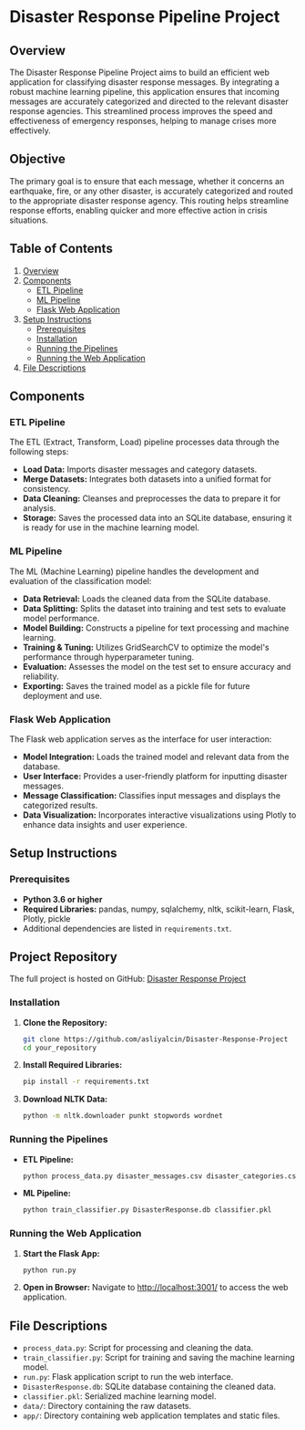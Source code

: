# Disaster Response Pipeline Project

## Overview

The Disaster Response Pipeline Project aims to build an efficient web application for classifying disaster response messages. By integrating a robust machine learning pipeline, this application ensures that incoming messages are accurately categorized and directed to the relevant disaster response agencies. This streamlined process improves the speed and effectiveness of emergency responses, helping to manage crises more effectively.

## Objective
The primary goal is to ensure that each message, whether it concerns an earthquake, fire, or any other disaster, is accurately categorized and routed to the appropriate disaster response agency. This routing helps streamline response efforts, enabling quicker and more effective action in crisis situations.


## Table of Contents
1. [Overview](#overview)
2. [Components](#components)
   - [ETL Pipeline](#etl-pipeline)
   - [ML Pipeline](#ml-pipeline)
   - [Flask Web Application](#flask-web-application)
3. [Setup Instructions](#setup-instructions)
   - [Prerequisites](#prerequisites)
   - [Installation](#installation)
   - [Running the Pipelines](#running-the-pipelines)
   - [Running the Web Application](#running-the-web-application)
4. [File Descriptions](#file-descriptions)

## Components

### ETL Pipeline

The ETL (Extract, Transform, Load) pipeline processes data through the following steps:

- **Load Data:** Imports disaster messages and category datasets.
- **Merge Datasets:** Integrates both datasets into a unified format for consistency.
- **Data Cleaning:** Cleanses and preprocesses the data to prepare it for analysis.
- **Storage:** Saves the processed data into an SQLite database, ensuring it is ready for use in the machine learning model.

### ML Pipeline

The ML (Machine Learning) pipeline handles the development and evaluation of the classification model:

- **Data Retrieval:** Loads the cleaned data from the SQLite database.
- **Data Splitting:** Splits the dataset into training and test sets to evaluate model performance.
- **Model Building:** Constructs a pipeline for text processing and machine learning.
- **Training & Tuning:** Utilizes GridSearchCV to optimize the model's performance through hyperparameter tuning.
- **Evaluation:** Assesses the model on the test set to ensure accuracy and reliability.
- **Exporting:** Saves the trained model as a pickle file for future deployment and use.

### Flask Web Application

The Flask web application serves as the interface for user interaction:

- **Model Integration:** Loads the trained model and relevant data from the database.
- **User Interface:** Provides a user-friendly platform for inputting disaster messages.
- **Message Classification:** Classifies input messages and displays the categorized results.
- **Data Visualization:** Incorporates interactive visualizations using Plotly to enhance data insights and user experience.

## Setup Instructions

### Prerequisites

- **Python 3.6 or higher**
- **Required Libraries:** pandas, numpy, sqlalchemy, nltk, scikit-learn, Flask, Plotly, pickle
- Additional dependencies are listed in `requirements.txt`.


## Project Repository
The full project is hosted on GitHub: [Disaster Response Project](https://github.com/asliyalcin/Disaster-Response-Project)


### Installation

1. **Clone the Repository:**
    ```bash
    git clone https://github.com/asliyalcin/Disaster-Response-Project
    cd your_repository
    ```

2. **Install Required Libraries:**
    ```bash
    pip install -r requirements.txt
    ```

3. **Download NLTK Data:**
    ```bash
    python -m nltk.downloader punkt stopwords wordnet
    ```

### Running the Pipelines

- **ETL Pipeline:**
    ```bash
    python process_data.py disaster_messages.csv disaster_categories.csv DisasterResponse.db
    ```

- **ML Pipeline:**
    ```bash
    python train_classifier.py DisasterResponse.db classifier.pkl
    ```

### Running the Web Application

1. **Start the Flask App:**
    ```bash
    python run.py
    ```

2. **Open in Browser:**
    Navigate to [http://localhost:3001/](http://localhost:3001/) to access the web application.

## File Descriptions

- `process_data.py`: Script for processing and cleaning the data.
- `train_classifier.py`: Script for training and saving the machine learning model.
- `run.py`: Flask application script to run the web interface.
- `DisasterResponse.db`: SQLite database containing the cleaned data.
- `classifier.pkl`: Serialized machine learning model.
- `data/`: Directory containing the raw datasets.
- `app/`: Directory containing web application templates and static files.

